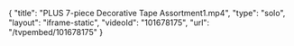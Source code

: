{
    "title": "PLUS 7-piece Decorative Tape Assortment1.mp4",
    "type": "solo",
    "layout": "iframe-static",
    "videoId": "101678175",
    "url": "\/tvpembed\/101678175"
}